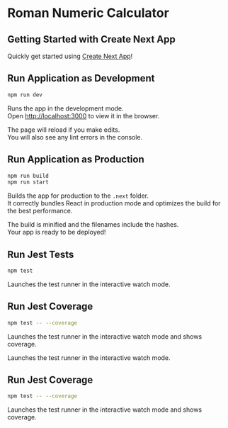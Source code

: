 # Roman Numeric Calculator

## Getting Started with Create Next App

Quickly get started using [Create Next App](https://github.com/vercel/next.js/tree/canary/packages/create-next-app#readme)!

## Run Application as Development

```bash
npm run dev
```

Runs the app in the development mode.\
Open [http://localhost:3000](http://localhost:3000) to view it in the browser.

The page will reload if you make edits.\
You will also see any lint errors in the console.

## Run Application as Production

```bash
npm run build
npm run start
```

Builds the app for production to the `.next` folder.\
It correctly bundles React in production mode and optimizes the build for the best performance.

The build is minified and the filenames include the hashes.\
Your app is ready to be deployed!

## Run Jest Tests

```bash
npm test
```

Launches the test runner in the interactive watch mode.

## Run Jest Coverage

```bash
npm test -- --coverage
```
Launches the test runner in the interactive watch mode and shows coverage.

Launches the test runner in the interactive watch mode.

## Run Jest Coverage

```bash
npm test -- --coverage
```
Launches the test runner in the interactive watch mode and shows coverage.